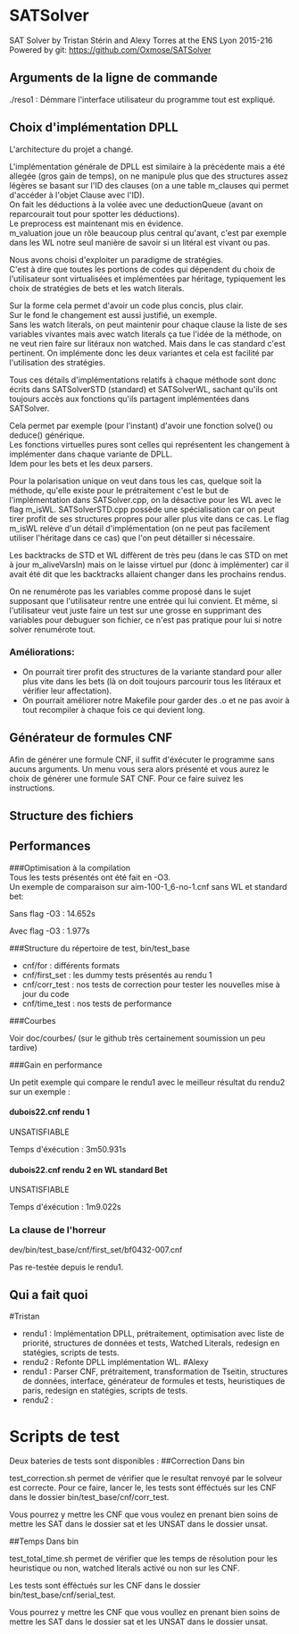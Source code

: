 # SATSolver
SAT Solver by Tristan Stérin and Alexy Torres at the ENS Lyon 2015-216
Powered by git: https://github.com/Oxmose/SATSolver

## Arguments de la ligne de commande
./reso1 : Démmare l'interface utilisateur du programme tout est expliqué.

## Choix d'implémentation DPLL

L'architecture du projet a changé.  

L'implémentation générale de DPLL est similaire à la précédente mais a été allegée (gros gain de temps), on ne manipule plus que des structures assez légères se basant sur l'ID des clauses (on a une table m_clauses qui permet d'accéder à l'objet Clause avec l'ID).    
On fait les déductions à la volée avec une deductionQueue (avant on reparcourait tout pour spotter les déductions).    
Le preprocess est maintenant mis en évidence.  
m_valuation joue un rôle beaucoup plus central qu'avant, c'est par exemple dans les WL notre seul manière de savoir si un litéral est vivant ou pas.  

Nous avons choisi d'exploiter un paradigme de stratégies.  
C'est à dire que toutes les portions de codes qui dépendent du choix de l'utilisateur
sont virtualisées et implémentées par héritage, typiquement les choix de stratégies de bets et les watch literals.  

Sur la forme cela permet d'avoir un code plus concis, plus clair.  
Sur le fond le changement est aussi justifié, un exemple.  
Sans les watch literals, on peut maintenir pour chaque clause la liste de ses variables vivantes mais avec watch literals ça tue l'idée de la méthode,
on ne veut rien faire sur litéraux non watched. Mais dans le cas standard c'est pertinent. On implémente donc les deux variantes et cela est facilité par l'utilisation des stratégies.    

Tous ces détails d'implémentations relatifs à chaque méthode sont donc écrits dans SATSolverSTD (standard) et SATSolverWL, sachant qu'ils ont toujours accès aux fonctions qu'ils partagent implémentées dans SATSolver.    

Cela permet par exemple (pour l'instant) d'avoir une fonction solve() ou deduce() générique.   
Les fonctions virtuelles pures sont celles qui représentent les changement à implémenter dans chaque variante de DPLL.  
Idem pour les bets et les deux parsers.    

Pour la polarisation unique on veut dans tous les cas, quelque soit la méthode, qu'elle existe pour le prétraitement c'est le but de l'implémentation dans SATSolver.cpp, on la désactive pour les WL avec le flag m_isWL. SATSolverSTD.cpp possède une spécialisation car on peut tirer profit de ses structures propres pour aller plus vite dans ce cas. Le flag m_isWL relève d'un détail d'implémentation (on ne peut pas facilement utiliser l'héritage dans ce cas) que l'on peut détailler si nécessaire.    

Les backtracks de STD et WL diffèrent de très peu (dans le cas STD on met à jour m_aliveVarsIn) mais on le laisse virtuel pur (donc à implémenter) car il avait été dit que les backtracks allaient changer dans les prochains rendus.   

On ne renumérote pas les variables comme proposé dans le sujet supposant que l'utilisateur rentre une entrée qui lui convient. Et même, si l'utilisateur veut juste faire un test sur une grosse en supprimant des variables pour debuguer son fichier, ce n'est pas pratique pour lui si notre solver renumérote tout.    

### Améliorations:         

- On pourrait tirer profit des structures de la variante standard pour aller plus vite dans les bets (là on doit toujours parcourir tous les litéraux et vérifier leur affectation).   
- On pourrait améliorer notre Makefile pour garder des .o et ne pas avoir à tout recompiler à chaque fois ce qui devient long.  


## Générateur de formules CNF
Afin de générer une formule CNF, il suffit d'éxécuter le programme sans aucuns arguments. Un menu vous sera alors présenté et vous aurez le choix de générer une formule SAT CNF. Pour ce faire suivez les instructions.       

## Structure des fichiers


## Performances
###Optimisation à la compilation  
Tous les tests présentés ont été fait en -O3.  
Un exemple de comparaison sur aim-100-1_6-no-1.cnf sans WL et standard bet:  

Sans flag -O3 : 14.652s

Avec flag -O3 : 1.977s 

###Structure du répertoire de test, bin/test_base

* cnf/for : différents formats
* cnf/first_set : les dummy tests présentés au rendu 1
* cnf/corr_test : nos tests de correction pour tester les nouvelles mise à jour du code
* cnf/time_test : nos tests de performance

###Courbes

Voir doc/courbes/ (sur le github très certainement soumission un peu tardive)

###Gain en performance

Un petit exemple qui compare le rendu1 avec le meilleur résultat du rendu2 sur un exemple : 

#### dubois22.cnf rendu 1
UNSATISFIABLE

Temps d'éxécution : 3m50.931s

#### dubois22.cnf rendu 2 en WL standard Bet
UNSATISFIABLE

Temps d'éxécution : 1m9.022s


### La clause de l'horreur

dev/bin/test_base/cnf/first_set/bf0432-007.cnf

Pas re-testée depuis le rendu1.


## Qui a fait quoi
#Tristan
* rendu1 : Implémentation DPLL, prétraitement, optimisation avec liste de priorité, structures de données et tests, Watched Literals, redesign en statégies, scripts de tests.
* rendu2 : Refonte DPLL implémentation WL.
#Alexy
* rendu1 : Parser CNF, prétraitement, transformation de Tseitin, structures de données, interface, générateur de formules et tests, heuristiques de paris, redesign en statégies, scripts de tests.
* rendu2 : 

# Scripts de test
Deux bateries de tests sont disponibles :
##Correction
Dans bin

test_correction.sh permet de vérifier que le resultat renvoyé par le solveur est correcte. Pour ce faire, lancer le, les tests sont éfféctués sur les CNF dans le dossier bin/test_base/cnf/corr_test.

Vous pourrez y mettre les CNF que vous voulez en prenant bien soins de mettre les SAT dans le dossier sat et les UNSAT dans le dossier unsat.

##Temps
Dans bin

test_total_time.sh permet de vérifier que les temps de résolution pour les heuristique ou non, watched literals activé ou non sur les CNF.

Les tests sont éfféctués sur les CNF dans le dossier bin/test_base/cnf/serial_test.

Vous pourrez y mettre les CNF que vous voullez en prenant bien soins de mettre les SAT dans le dossier sat et les UNSAT dans le dossier unsat.



